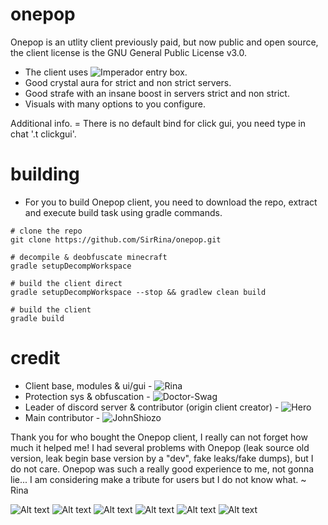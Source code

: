 # onepop
Onepop is an utlity client previously paid, but now public and open source, the client license is the GNU General Public License v3.0.

* The client uses ![Imperador](https://github.com/SirRina/Imperador-Widgets) entry box.
* Good crystal aura for strict and non strict servers.
* Good strafe with an insane boost in servers strict and non strict.
* Visuals with many options to you configure.

Additional info.
= There is no default bind for click gui, you need type in chat '.t clickgui'.

# building
- For you to build Onepop client, you need to download the repo, extract and execute build task using gradle commands.

```
# clone the repo
git clone https://github.com/SirRina/onepop.git

# decompile & deobfuscate minecraft
gradle setupDecompWorkspace

# build the client direct
gradle setupDecompWorkspace --stop && gradlew clean build

# build the client
gradle build
```

# credit
- Client base, modules & ui/gui - ![Rina](https://github.com/MrsRina)
- Protection sys & obfuscation - ![Doctor-Swag](https://github.com/doctor-swag)
- Leader of discord server & contributor (origin client creator) - ![Hero](https://github.com/HeroGlaucoP)
- Main contributor - ![JohnShiozo](https://github.com/JohnShiozo)

 Thank you for who bought the Onepop client, I really can not forget how much it helped me!
 I had several problems with Onepop (leak source old version, leak begin base version by a "dev", fake leaks/fake dumps), but I do not care.
 Onepop was such a really good experience to me, not gonna lie... I am considering make a tribute for users but I do not know what.
 ~ Rina

![Alt text](/splash/splash_1.png?raw=true)
![Alt text](/splash/splash_2.png?raw=true)
![Alt text](/splash/splash_3.png?raw=true)
![Alt text](/splash/splash_4.png?raw=true)
![Alt text](/splash/splash_5.png?raw=true)
![Alt text](/splash/splash_6.png?raw=true)
